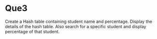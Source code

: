 # Que3

Create a Hash table containing student name and percentage. Display the details of the hash table. Also search for a specific student and display percentage of that student.